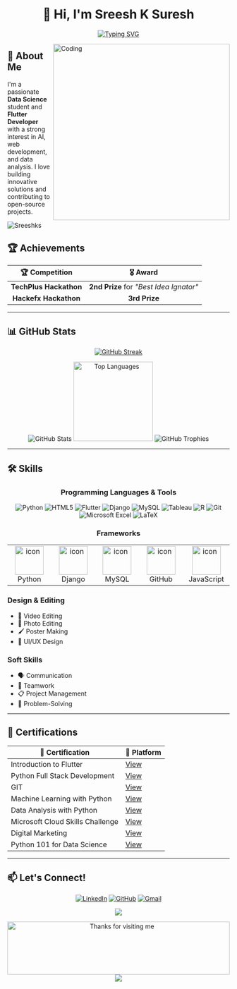 # <div align="center">👋 Hi, I'm **Sreesh K Suresh**</div>

<div align="center">
  
[![Typing SVG](https://readme-typing-svg.herokuapp.com?font=Fira+Code&pause=1000&color=6C63FF&center=true&vCenter=true&width=435&lines=Data+Science+Student;Flutter+Developer;AI+Enthusiast;Open+Source+Contributor)](https://git.io/typing-svg)

</div>

<img align="right" alt="Coding" width="400" src="https://camo.githubusercontent.com/8bf6f6d78abc81fcf9c49f10649423e73ea44bc248e83aaae8759d401c829a84/68747470733a2f2f70687973696373677572756b756c2e66696c65732e776f726470726573732e636f6d2f323031392f30322f6368617261637465722d312e676966">

## 💫 About Me

I'm a passionate **Data Science** student and **Flutter Developer** with a strong interest in AI, web development, and data analysis. I love building innovative solutions and contributing to open-source projects.

<p align="left"> <img src="https://komarev.com/ghpvc/?username=Sreeshks&label=Profile%20views&color=0e75b6&style=flat" alt="Sreeshks" /> </p>

## 🏆 **Achievements**

<div align="center">
  
| 🏆 **Competition** | 🎖️ **Award** |
|:---:|:---:|
| **TechPlus Hackathon** | **2nd Prize** for *"Best Idea Ignator"* |
| **Hackefx Hackathon** | **3rd Prize** |

</div>

---

## 📊 **GitHub Stats**

<div align="center">
  
[![GitHub Streak](https://github-readme-streak-stats.herokuapp.com/?user=Sreeshks&theme=radical)](https://github.com/DenverCoder1/github-readme-streak-stats)
  
<img src="https://github-readme-stats.vercel.app/api?username=Sreeshks&show_icons=true&theme=radical" alt="GitHub Stats" />

<img height="180em" src="https://github-readme-stats.vercel.app/api/top-langs/?username=Sreeshks&langs_count=10&layout=compact&theme=shades-of-purple" alt="Top Languages" />

<img src="https://github-profile-trophy.vercel.app/?username=Sreeshks&theme=dracula&column=7" alt="GitHub Trophies" />

</div>

---

## 🛠️ **Skills**

<div align="center">

### Programming Languages & Tools

![Python](https://img.shields.io/badge/python-3670A0?style=for-the-badge&logo=python&logoColor=ffdd54)
![HTML5](https://img.shields.io/badge/html5-%23E34F26.svg?style=for-the-badge&logo=html5&logoColor=white)
![Flutter](https://img.shields.io/badge/Flutter-%2302569B.svg?style=for-the-badge&logo=Flutter&logoColor=white)
![Django](https://img.shields.io/badge/django-%23092E20.svg?style=for-the-badge&logo=django&logoColor=white)
![MySQL](https://img.shields.io/badge/mysql-%2300f.svg?style=for-the-badge&logo=mysql&logoColor=white)
![Tableau](https://img.shields.io/badge/Tableau-E97627?style=for-the-badge&logo=Tableau&logoColor=white)
![R](https://img.shields.io/badge/r-%23276DC3.svg?style=for-the-badge&logo=r&logoColor=white)
![Git](https://img.shields.io/badge/git-%23F05033.svg?style=for-the-badge&logo=git&logoColor=white)
![Microsoft Excel](https://img.shields.io/badge/Microsoft_Excel-217346?style=for-the-badge&logo=microsoft-excel&logoColor=white)
![LaTeX](https://img.shields.io/badge/latex-%23008080.svg?style=for-the-badge&logo=latex&logoColor=white)

### Frameworks

<table>
  <tr>
    <td align="center" width="96">
      <a href="#macropower-tech">
        <img src="https://techstack-generator.vercel.app/python-icon.svg" alt="icon" width="65" height="65" />
      </a>
      <br>Python
    </td>
    <td align="center" width="96">
      <a href="#macropower-tech">
        <img src="https://techstack-generator.vercel.app/django-icon.svg" alt="icon" width="65" height="65" />
      </a>
      <br>Django
    </td>
    <td align="center" width="96">
      <a href="#macropower-tech">
        <img src="https://techstack-generator.vercel.app/mysql-icon.svg" alt="icon" width="65" height="65" />
      </a>
      <br>MySQL
    </td>
    <td align="center" width="96">
      <a href="#macropower-tech">
        <img src="https://techstack-generator.vercel.app/github-icon.svg" alt="icon" width="65" height="65" />
      </a>
      <br>GitHub
    </td>
    <td align="center" width="96">
      <a href="#macropower-tech">
        <img src="https://techstack-generator.vercel.app/js-icon.svg" alt="icon" width="65" height="65" />
      </a>
      <br>JavaScript
    </td>
  </tr>
</table>

</div>

### Design & Editing
- 🎨 Video Editing
- 📸 Photo Editing
- 🖌️ Poster Making
- 📱 UI/UX Design

### Soft Skills
- 🗣️ Communication
- 👥 Teamwork
- 📋 Project Management
- 🧩 Problem-Solving

---

## 📜 **Certifications**

<div align="center">
  
| 📄 Certification | 🔗 Platform |
|---|---|
| Introduction to Flutter | [View](https://www.linkedin.com/in/sreesh-k-suresh/) |
| Python Full Stack Development | [View](https://www.linkedin.com/in/sreesh-k-suresh/) |
| GIT | [View](https://www.linkedin.com/in/sreesh-k-suresh/) |
| Machine Learning with Python | [View](https://www.linkedin.com/in/sreesh-k-suresh/) |
| Data Analysis with Python | [View](https://www.linkedin.com/in/sreesh-k-suresh/) |
| Microsoft Cloud Skills Challenge | [View](https://www.linkedin.com/in/sreesh-k-suresh/) |
| Digital Marketing | [View](https://www.linkedin.com/in/sreesh-k-suresh/) |
| Python 101 for Data Science | [View](https://www.linkedin.com/in/sreesh-k-suresh/) |

</div>

---

## 📫 **Let's Connect!**

<div align="center">
  
[![LinkedIn](https://img.shields.io/badge/LinkedIn-0077B5?style=for-the-badge&logo=linkedin&logoColor=white)](https://www.linkedin.com/in/sreesh-k-suresh/)
[![GitHub](https://img.shields.io/badge/GitHub-100000?style=for-the-badge&logo=github&logoColor=white)](https://github.com/Sreeshks)
[![Gmail](https://img.shields.io/badge/Gmail-D14836?style=for-the-badge&logo=gmail&logoColor=white)](mailto:sreeshksureshh@gmail.com)

</div>

<div align="center">
  
![](https://github-contributor-stats.vercel.app/api?username=Sreeshks&limit=5&theme=dark&combine_all_yearly_contributions=true)

<img height="120" alt="Thanks for visiting me" width="100%" src="https://raw.githubusercontent.com/BrunnerLivio/brunnerlivio/master/images/marquee.svg" />

<img src="https://raw.githubusercontent.com/Trilokia/Trilokia/379277808c61ef204768a61bbc5d25bc7798ccf1/bottom_header.svg" />

</div>

